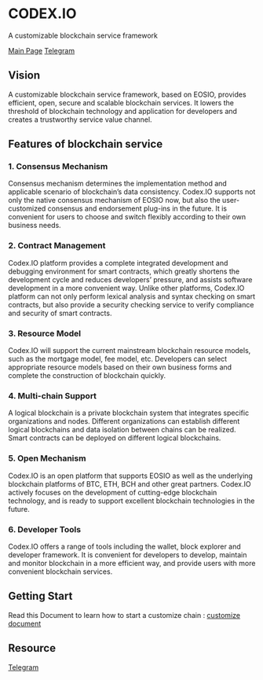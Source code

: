 # CODEX.IO

A customizable blockchain service framework

[Main Page](https://open.eosforce.io/#/en) [Telegram](https://t.me/forceio)

## Vision

A customizable blockchain service framework, based on EOSIO, provides efficient, open, secure and scalable blockchain services. 
It lowers the threshold of blockchain technology and application for developers and creates a trustworthy service value channel.

## Features of blockchain service

### 1. Consensus Mechanism

Consensus mechanism determines the implementation method and applicable scenario of blockchain’s data consistency. 
Codex.IO supports not only the native consensus mechanism of EOSIO now, but also the user-customized consensus and endorsement plug-ins in the future. 
It is convenient for users to choose and switch flexibly according to their own business needs.

### 2. Contract Management

Codex.IO platform provides a complete integrated development and debugging environment for smart contracts, which greatly shortens the development cycle and reduces developers’ pressure, and assists software development in a more convenient way. Unlike other platforms, Codex.IO platform can not only perform lexical analysis and syntax checking on smart contracts, but also provide a security checking service to verify compliance and security of smart contracts.

### 3. Resource Model

Codex.IO will support the current mainstream blockchain resource models, such as the mortgage model, fee model, etc. Developers can select appropriate resource models based on their own business forms and complete the construction of blockchain quickly.

### 4. Multi-chain Support

A logical blockchain is a private blockchain system that integrates specific organizations and nodes. Different organizations can establish different logical blockchains and data isolation between chains can be realized. Smart contracts can be deployed on different logical blockchains.

### 5. Open Mechanism

Codex.IO is an open platform that supports EOSIO as well as the underlying blockchain platforms of BTC, ETH, BCH and other great partners. Codex.IO actively focuses on the development of cutting-edge blockchain technology, and is ready to support excellent blockchain technologies in the future.

### 6. Developer Tools

Codex.IO offers a range of tools including the wallet, block explorer and developer framework. It is convenient for developers to develop, maintain and monitor blockchain in a more efficient way, and provide users with more convenient blockchain services.

## Getting Start

Read this Document to learn how to start a customize chain : [customize document](customize.md)

## Resource

[Telegram](https://t.me/forceio)
